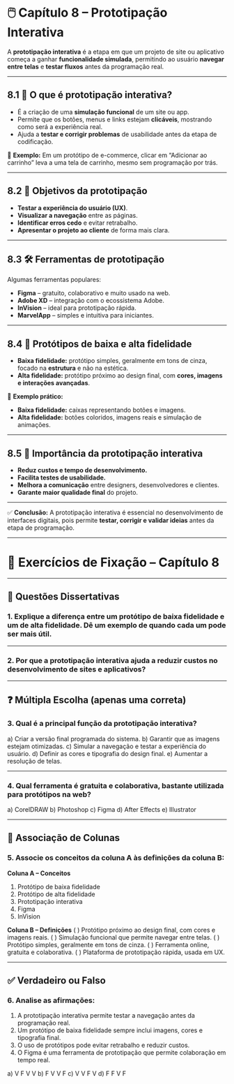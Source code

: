 # 🖱️ Capítulo 8 – Prototipação Interativa

A **prototipação interativa** é a etapa em que um projeto de site ou aplicativo começa a ganhar **funcionalidade simulada**, permitindo ao usuário **navegar entre telas** e **testar fluxos** antes da programação real.

------

## 8.1 🔎 O que é prototipação interativa?

- É a criação de uma **simulação funcional** de um site ou app.
- Permite que os botões, menus e links estejam **clicáveis**, mostrando como será a experiência real.
- Ajuda a **testar e corrigir problemas** de usabilidade antes da etapa de codificação.

📌 **Exemplo:** Em um protótipo de e-commerce, clicar em “Adicionar ao carrinho” leva a uma tela de carrinho, mesmo sem programação por trás.

------

## 8.2 🎯 Objetivos da prototipação

- **Testar a experiência do usuário (UX)**.
- **Visualizar a navegação** entre as páginas.
- **Identificar erros cedo** e evitar retrabalho.
- **Apresentar o projeto ao cliente** de forma mais clara.

------

## 8.3 🛠️ Ferramentas de prototipação

Algumas ferramentas populares:

- **Figma** – gratuito, colaborativo e muito usado na web.
- **Adobe XD** – integração com o ecossistema Adobe.
- **InVision** – ideal para prototipação rápida.
- **MarvelApp** – simples e intuitiva para iniciantes.

------

## 8.4 📱 Protótipos de baixa e alta fidelidade

- **Baixa fidelidade:** protótipo simples, geralmente em tons de cinza, focado na **estrutura** e não na estética.
- **Alta fidelidade:** protótipo próximo ao design final, com **cores, imagens e interações avançadas**.

📌 **Exemplo prático:**

- **Baixa fidelidade:** caixas representando botões e imagens.
- **Alta fidelidade:** botões coloridos, imagens reais e simulação de animações.

------

## 8.5 🔄 Importância da prototipação interativa

- **Reduz custos e tempo de desenvolvimento.**
- **Facilita testes de usabilidade.**
- **Melhora a comunicação** entre designers, desenvolvedores e clientes.
- **Garante maior qualidade final** do projeto.

------

✅ **Conclusão:**
 A prototipação interativa é essencial no desenvolvimento de interfaces digitais, pois permite **testar, corrigir e validar ideias** antes da etapa de programação.

------

# 📘 Exercícios de Fixação – Capítulo 8

------

## 📝 Questões Dissertativas

### **1.** Explique a diferença entre um **protótipo de baixa fidelidade** e um **de alta fidelidade**. Dê um exemplo de quando cada um pode ser mais útil.

------

### **2.** Por que a prototipação interativa ajuda a reduzir custos no desenvolvimento de sites e aplicativos?

------

## ❓ Múltipla Escolha (apenas uma correta)

### **3.** Qual é a principal função da **prototipação interativa**?

a) Criar a versão final programada do sistema.
 b) Garantir que as imagens estejam otimizadas.
 c) Simular a navegação e testar a experiência do usuário.
 d) Definir as cores e tipografia do design final.
 e) Aumentar a resolução de telas.

------

### **4.** Qual ferramenta é **gratuita e colaborativa**, bastante utilizada para protótipos na web?

a) CorelDRAW
 b) Photoshop
 c) Figma
 d) After Effects
 e) Illustrator

------

## 🔗 Associação de Colunas

### **5.** Associe os conceitos da coluna A às definições da coluna B:

**Coluna A – Conceitos**

1. Protótipo de baixa fidelidade
2. Protótipo de alta fidelidade
3. Prototipação interativa
4. Figma
5. InVision

**Coluna B – Definições**
 (   ) Protótipo próximo ao design final, com cores e imagens reais.
 (   ) Simulação funcional que permite navegar entre telas.
 (   ) Protótipo simples, geralmente em tons de cinza.
 (   ) Ferramenta online, gratuita e colaborativa.
 (   ) Plataforma de prototipação rápida, usada em UX.

------

## ✅ Verdadeiro ou Falso

### **6.** Analise as afirmações:

1. A prototipação interativa permite testar a navegação antes da programação real.
2. Um protótipo de baixa fidelidade sempre inclui imagens, cores e tipografia final.
3. O uso de protótipos pode evitar retrabalho e reduzir custos.
4. O Figma é uma ferramenta de prototipação que permite colaboração em tempo real.

a) V F V V
 b) F V V F
 c) V V F V
 d) F F V F